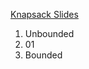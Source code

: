 [Knapsack Slides](02.%20Algorithms%20&%20DS/05.%20Dynamic%20Programming/Problems/_assets/lesson__kp.pdf)


1. Unbounded
2. 01
3. Bounded

